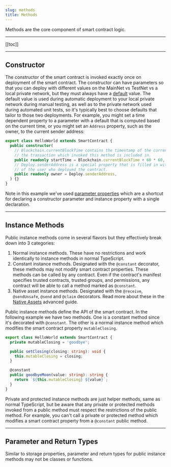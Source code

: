 ```yaml
---
slug: methods
title: Methods
---
```


Methods are the core component of smart contract logic.

---

[[toc]]

---

## Constructor

The constructor of the smart contract is invoked exactly once on deployment of the smart contract. The constructor can have parameters so that you can deploy with different values on the MainNet vs TestNet vs a local private network, but they must always have a [default](https://www.typescriptlang.org/docs/handbook/functions.html#optional-and-default-parameters) value. The default value is used during automatic deployment to your local private network during manual testing, as well as to the private network used during automated unit tests, so it's typically best to choose defaults that tailor to those two deployments. For example, you might set a time dependent property to a parameter with a default that is computed based on the current time, or you might set an `Address` property, such as the owner, to the current sender address:

```typescript
export class HelloWorld extends SmartContract {
  public constructor(
    // Blockchain.currentBlockTime contains the timestamp of the current block, i.e. the block that
    // the transaction which invoked this method is included in.
    public readonly startTime = Blockchain.currentBlockTime + 60 * 60,
    // Deploy.senderAddress is a special property that is filled in with the Address
    // of the user who deployed the contract.
    public readonly owner = Deploy.senderAddress,
  ) {}
}
```

Note in this example we've used [parameter properties](https://www.typescriptlang.org/docs/handbook/classes.html#parameter-properties) which are a shortcut for declaring a constructor parameter and instance property with a single declaration.

---

## Instance Methods

Public instance methods come in several flavors but they effectively break down into 3 categories:

1. Normal instance methods. These have no restrictions and work identically to instance methods in normal TypeScript.
2. Constant instance methods. Designated with the `@constant` decorator, these methods may not modify smart contract properties. These methods can be called by any contract. Even if the contract's manifest specifies trusted contracts, trusted groups, and permissions, any contract will be able to call a method marked as `@constant`.
3. Native asset instance methods. Designated with the `@receive`, `@sendUnsafe`, `@send` and `@claim` decorators. Read more about these in the [Native Assets](/docs/native-assets) advanced guide.

Public instance methods define the API of the smart contract. In the following example we have two methods. One is a constant method since it's decorated with `@constant`. The other is a normal instance method which modifies the smart contract property `mutableClosing`.

```typescript
export class HelloWorld extends SmartContract {
  private mutableClosing = 'goodbye';

  public setClosing(closing: string): void {
    this.mutableClosing = closing;
  }

  @constant
  public goodbyeMoon(value: string): string {
    return `${this.mutableClosing} ${value}`;
  }
}
```

Private and protected instance methods are just helper methods, same as normal TypeScript, but be aware that any private or protected methods invoked from a public method must respect the restrictions of the public method. For example, you can't call a private or protected method which modifies a smart contract property from a `@constant` public method.

---

## Parameter and Return Types

Similar to storage properties, parameter and return types for public instance methods may not be classes or functions.
